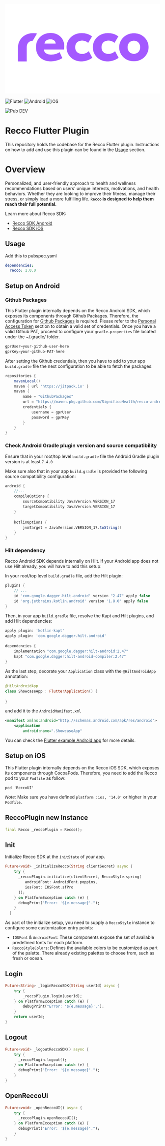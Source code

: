 ![recco_header](./art/recco_logo_amethyst.svg)


![Flutter](https://img.shields.io/badge/Flutter-02569B?style=for-the-badge&logo=flutter&logoColor=white)
![Android](https://img.shields.io/badge/Android-3DDC84?style=for-the-badge&logo=android&logoColor=white)
![iOS](https://img.shields.io/badge/iOS-000000?style=for-the-badge&logo=ios&logoColor=white)

![Pub DEV](https://img.shields.io/badge/PubDev-1.0.0-blue)

# Recco Flutter Plugin

This repository holds the codebase for the Recco Flutter plugin. Instructions on how to add and use this plugin can be found in the [Usage](#usage) section.



# Overview

Personalized, and user-friendly approach to health and wellness recommendations based on users' unique interests, motivations, and health behaviors. Whether they are looking to improve their fitness, manage their stress, or simply lead a more fulfilling life. __`Recco` is designed to help them reach their full potential.__

Learn more about Recco SDK:

- [Recco SDK Android][Recco SDK Android]
- [Recco SDK iOS][Recco SDK iOS]

## Usage

Add this to pubspec.yaml

```yml
dependencies:
  recco: 1.0.0
```

## Setup on Android

### Github Packages

This Flutter plugin internally depends on the Recco Android SDK, which exposes its components through Github Packages. Therefore, the configuration for [Github Packages][Github-Packages] is required. Please refer to the [Personal Access Token][PAT] section to obtain a valid set of credentials. Once you have a valid Github PAT, proceed to configure your `gradle.properties` file located under the ~/.gradle/ folder.

```groovy
gprUser=your-github-user-here
gprKey=your-github-PAT-here
```

After setting the Github credentials, then you have to add to your app `build.gradle` file the next configuration to be able to fetch the packages:

```groovy
repositories {
    mavenLocal()
    maven { url 'https://jitpack.io' }
    maven {
        name = "GithubPackages"
        url = "https://maven.pkg.github.com/SignificoHealth/recco-android-sdk"
        credentials {
            username = gprUser
            password = gprKey
        }
    }
}
```

### Check Android Gradle plugin version and source compatibility

Ensure that in your root/top level `build.gradle` file the Android Gradle plugin version is at least `7.4.0`

Make sure also that in your app `build.gradle` is provided the following source compatibility configuration:

```groovy
android {
    //...
    compileOptions {
        sourceCompatibility JavaVersion.VERSION_17
        targetCompatibility JavaVersion.VERSION_17
    }

    kotlinOptions {
        jvmTarget = JavaVersion.VERSION_17.toString()
    }
}
```

### Hilt dependency

Recco Android SDK depends internally on Hilt. If your Android app does not use Hilt already, you will have to add this setup:

In your root/top level `build.gradle` file, add the Hilt plugin:

```gradle
plugins {
    // ...
    id 'com.google.dagger.hilt.android' version "2.47" apply false
    id 'org.jetbrains.kotlin.android' version '1.8.0' apply false
}
```

Then, in your app `build.gradle` file, resolve the Kapt and Hilt plugins, and add Hilt dependencies:

```gradle
apply plugin: 'kotlin-kapt'
apply plugin: 'com.google.dagger.hilt.android'

dependencies {
    implementation "com.google.dagger:hilt-android:2.47"
    kapt "com.google.dagger:hilt-android-compiler:2.47"
}
```

As the last step, decorate your `Application` class with the `@HiltAndroidApp` annotation:

```kotlin
@HiltAndroidApp
class ShowcaseApp : FlutterApplication() {

}
```

and add it to the `AndroidManifest.xml`

```xml
<manifest xmlns:android="http://schemas.android.com/apk/res/android">
    <application
        android:name=".ShowcaseApp"
```

You can check the [Flutter example Android app][Flutter example Android app] for more details.

## Setup on iOS
This Flutter plugin internally depends on the Recco iOS SDK, which exposes its components through CocoaPods. Therefore, you need to add the Recco pod to your `Podfile` as follow:

```
pod 'ReccoUI'
```

_Note:_ Make sure you have defined `platform :ios, '14.0'` or higher in your `Podfile`.

## ReccoPlugin new Instance

```dart
final Recco _reccoPlugin = Recco();
```

## Init
Initialize Recco SDK at the `initState` of your app.

```dart
Future<void> _initializeRecco(String clientSecret) async {
    try {
      _reccoPlugin.initialize(clientSecret, ReccoStyle.spring(
         androidFont: AndroidFont.poppins,
         iosFont: IOSFont.sfPro
      ));
    } on PlatformException catch (e) {
      debugPrint("Error: '${e.message}'.");
    }
  }
```

As part of the initialize setup, you need to supply a `ReccoStyle` instance to configure some customization entry points:
* `IOSFont` & `AndroidFont`: These components expose the set of available predefined fonts for each platform.
* `ReccoStyleColors`: Defines the available colors to be customized as part of the palette. There already existing palettes to choose from, such as fresh or ocean.

## Login

```dart
Future<String> _loginReccoSDK(String userId) async {
    try {
        _reccoPlugin.login(userId);
    } on PlatformException catch (e) {
        debugPrint("Error: '${e.message}'.");
    }
    return userId;
}
```

## Logout

```dart
Future<void> _logoutReccoSDK() async {
    try {
      _reccoPlugin.logout();
    } on PlatformException catch (e) {
      debugPrint("Error: '${e.message}'.");
    }
}
```

## OpenReccoUi

```dart
Future<void> _openReccoUI() async {
    try {
      _reccoPlugin.openReccoUI();
    } on PlatformException catch (e) {
      debugPrint("Error: '${e.message}'.");
    }
}
```

[Flutter example Android app]:https://github.com/SignificoHealth/recco-flutter-plugin/tree/main/example/android
[Recco SDK Android]:https://github.com/SignificoHealth/recco-android-sdk
[Recco SDK iOS]:https://github.com/SignificoHealth/recco-ios-sdk
[Github-Packages]:https://github.com/features/packages
[PAT]:https://docs.github.com/en/authentication/keeping-your-account-and-data-secure/managing-your-personal-access-tokens
